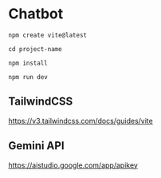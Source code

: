# Chatbot

```
npm create vite@latest
```
```
cd project-name
```
```
npm install
```
```
npm run dev
```
## TailwindCSS
https://v3.tailwindcss.com/docs/guides/vite

## Gemini API
https://aistudio.google.com/app/apikey
